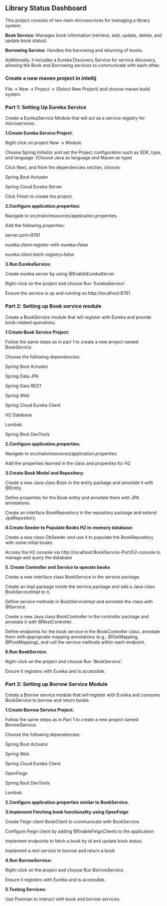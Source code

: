 ## Library Status Dashboard

This project consists of two main microservices for managing a library system:

**Book Service**: Manages book information (retrieve, add, update, delete, and update book status).

**Borrowing Service**: Handles the borrowing and returning of books.

Additionally, it includes a Eureka Discovery Service for service discovery, allowing the Book and Borrowing services to communicate with each other.

### Create a new maven project in intellij

File -> New -> Project -> (Select New Project) and choose maven build system.

### Part 1: Setting Up Eureka Service

Create a EurekaService Module that will act as a service registry for microservices.

**1.Create Eureka Service Project**:

Right click on project  New -> Module.

Choose Spring Initializr and set the Project configuration such as SDK, type, and language. (Choose Java as language and Maven as type)

Click Next, and from the dependencies section, choose:

Spring Boot Actuator

Spring Cloud Eureka Server

Click Finish to create the project.

**2.Configure application.properties:**

Navigate to src/main/resources/application.properties.

Add the following properties:

server.port=8761 

eureka.client.register-with-eureka=false

eureka.client.fetch-registry=false 


**3.Run EurekaService:**

Create eureka server by using @EnableEurekaServer

Right-click on the project and choose Run 'EurekaService'.

Ensure the service is up and running on http://localhost:8761.

### Part 2: Setting up Book service module

Create a BookService module that will register with Eureka and provide book-related operations.

**1.Create Book Service Project:**

Follow the same steps as in part 1 to create a new project named BookService.

Choose the following dependencies:

Spring Boot Actuator

Spring Data JPA

Spring Data REST

Spring Web

Spring Cloud Eureka Client

H2 Database

Lombok

Spring Boot DevTools


**2.Configure application.properties:**

Navigate to src/main/resources/application.properties.

Add the properties learned in the class and properties for H2



**3.Create Book Model and Repository:**

Create a new Java class Book in the entity package and annotate it with @Entity.

Define properties for the Book entity and annotate them with JPA annotations.

Create an interface BookRepository in the repository package and extend JpaRepository.



**4.Create Seeder to Populate Books H2 in-memory database:**

Create a new class DbSeeder and use it to populate the BookRepository with some initial books.

Access the H2 console via http://localhost:BookService-Port/h2-console to manage and query the database 


**5. Create Controller and Service to operate books**

Create a new interface class BookService in the service package.

Create an impl package inside the service package and add a Java class BookServiceImpl to it.

Define service methods in BookServiceImpl and annotate the class with @Service.

Create a new Java class BookController in the controller package and annotate it with @RestController.

Define endpoints for the book service in the BookController class, annotate them with appropriate mapping annotations (e.g., @GetMapping, @PostMapping), and call the service methods within each endpoint.


**6.Run BookService:**

Right-click on the project and choose Run 'BookService'.

Ensure it registers with Eureka and is accessible.


### Part 3: Setting up Borrow Service Module

Create a Borrow service module that will register with Eureka and consume BookService to borrow and return books

**1.Create Borrow Service Project:**

Follow the same steps as in Part 1 to create a new project named BorrowService.

Choose the following dependencies:

Spring Boot Actuator

Spring Web

Spring Cloud Eureka Client

OpenFeign

Spring Boot DevTools

Lombok


**2.Configure application.properties similar to BookService.**


**3.Implement Fetching book functionality using OpenFeign**

Create Feign client BookClient to communicate with BookService.

Configure Feign client by adding @EnableFeignClients to the application

Implement endpoints to fetch a book by id and update book status

Implement a rest service to borrow and return a book 


**4.Run BorrowService:**

Right-click on the project and choose Run BorrowService.

Ensure it registers with Eureka and is accessible.


**5.Testing Services:**

Use Postman to interact with book and borrow services.


